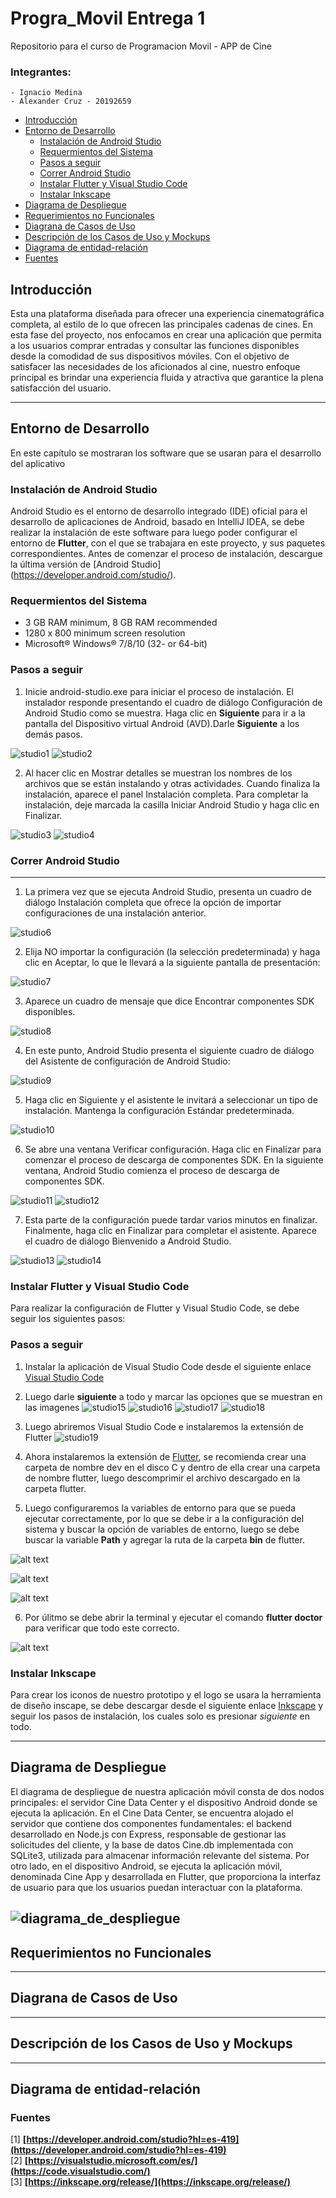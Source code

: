 # Progra_Movil Entrega 1
Repositorio para el curso de Programacion Movil - APP de Cine

### Integrantes:
    - Ignacio Medina
    - Alexander Cruz - 20192659

- [Introducción](#Introducción)
- [Entorno de Desarrollo](#Entorno-de-Desarrollo)
    - [Instalación de Android Studio](#Instalación-de-Android-Studio)
    - [Requermientos del Sistema](#Requermientos-del-Sistema)
    - [Pasos a seguir](#Pasos-a-seguir)
    - [Correr Android Studio](#Correr-Android-Studio)
    - [Instalar Flutter y Visual Studio Code](#Instalar-Flutter-y-Visual-Studio-Code)
    - [Instalar Inkscape](#Instalar-Inkscape)
- [Diagrama de Despliegue](#Diagrama-de-Despliegue)
- [Requerimientos no Funcionales](#Requerimientos-no-Funcionales)
- [Diagrana de Casos de Uso](#Diagrana-de-Casos-de-Uso)
- [Descripción de los Casos de Uso y Mockups](#Descripción-de-los-Casos-de-Uso)
- [Diagrama de entidad-relación](#Diagrama-de-entidad-relación)
- [Fuentes](#Fuentes)


## Introducción

Esta una plataforma diseñada para ofrecer una experiencia cinematográfica completa, al estilo de lo que ofrecen las principales cadenas de cines. En esta fase del proyecto, nos enfocamos en crear una aplicación que permita a los usuarios comprar entradas y consultar las funciones disponibles desde la comodidad de sus dispositivos móviles. Con el objetivo de satisfacer las necesidades de los aficionados al cine, nuestro enfoque principal es brindar una experiencia fluida y atractiva que garantice la plena satisfacción del usuario.

---

## Entorno de Desarrollo
En este capítulo se mostraran los software que se usaran para el desarrollo del aplicativo
### Instalación de Android Studio
Android Studio es el entorno de desarrollo integrado (IDE) oficial para el desarrollo de aplicaciones de Android, basado en IntelliJ IDEA, se debe realizar la instalación de este software para luego poder configurar el entorno de **Flutter**, con el que se trabajara en este proyecto, y sus paquetes correspondientes. Antes de comenzar el proceso de instalación, descargue la última versión de [Android Studio] (https://developer.android.com/studio/).

### Requermientos del Sistema
- 3 GB RAM minimum, 8 GB RAM recommended
- 1280 x 800 minimum screen resolution
- Microsoft® Windows® 7/8/10 (32- or 64-bit)

### Pasos a seguir
1. Inicie android-studio.exe para iniciar el proceso de instalación. El instalador responde presentando el cuadro de diálogo Configuración de Android Studio como se muestra. Haga clic en **Siguiente** para ir a la pantalla del Dispositivo virtual Android (AVD).Darle **Siguiente** a los demás pasos.

![studio1](https://user-images.githubusercontent.com/34706326/54194875-48228e80-44e3-11e9-80df-b52831f74061.jpg)
![studio2](https://user-images.githubusercontent.com/34706326/54194593-9edb9880-44e2-11e9-89ca-b58912709cd3.jpg)

2. Al hacer clic en Mostrar detalles se muestran los nombres de los archivos que se están instalando y otras actividades. Cuando finaliza la instalación, aparece el panel Instalación completa. Para completar la instalación, deje marcada la casilla Iniciar Android Studio y haga clic en Finalizar.

![studio3](https://user-images.githubusercontent.com/34706326/54194597-9f742f00-44e2-11e9-8376-dc989faabcc3.jpg)
![studio4](https://user-images.githubusercontent.com/34706326/54194598-a00cc580-44e2-11e9-9c08-5bc5b9dd7cad.jpg)

### Correr Android Studio
---
1. La primera vez que se ejecuta Android Studio, presenta un cuadro de diálogo Instalación completa que ofrece la opción de importar 
configuraciones de una instalación anterior.

![studio6](https://user-images.githubusercontent.com/34706326/54205116-af4c3d00-44fb-11e9-8878-08e1a8a4b023.jpg)

2. Elija NO importar la configuración (la selección predeterminada) y haga clic en Aceptar, lo que le llevará a la siguiente pantalla de presentación:

![studio7](https://user-images.githubusercontent.com/34706326/54194599-a00cc580-44e2-11e9-8481-8006bfd88988.jpg)

3. Aparece un cuadro de mensaje que dice Encontrar componentes SDK disponibles.

![studio8](https://user-images.githubusercontent.com/34706326/54205045-8c218d80-44fb-11e9-800b-8b0a4990dfaa.jpg)

4. En este punto, Android Studio presenta el siguiente cuadro de diálogo del Asistente de configuración de Android Studio:

![studio9](https://user-images.githubusercontent.com/34706326/54193652-8d918c80-44e0-11e9-876f-2bd587bc8925.jpg)

5. Haga clic en Siguiente y el asistente le invitará a seleccionar un tipo de instalación. Mantenga la configuración Estándar predeterminada.

![studio10](https://user-images.githubusercontent.com/34706326/54193654-8e2a2300-44e0-11e9-84a0-722fb4242645.jpg)

6. Se abre una ventana Verificar configuración. Haga clic en Finalizar para comenzar el proceso de descarga de componentes SDK. En la siguiente ventana, Android Studio comienza el proceso de descarga de componentes SDK.


![studio11](https://user-images.githubusercontent.com/34706326/54193657-8ec2b980-44e0-11e9-9d97-b8ccbbc1f3ee.jpg)
![studio12](https://user-images.githubusercontent.com/34706326/54193658-8ec2b980-44e0-11e9-8feb-15367ac4217b.jpg)

7. Esta parte de la configuración puede tardar varios minutos en finalizar. Finalmente, haga clic en Finalizar para completar el asistente. Aparece el cuadro de diálogo Bienvenido a Android Studio.

![studio13](https://user-images.githubusercontent.com/34706326/54193661-8f5b5000-44e0-11e9-9ec6-a22ad471b5a0.jpg)
![studio14](https://user-images.githubusercontent.com/34706326/54213076-cf82f880-4509-11e9-8837-87ceb525161b.jpg)

### Instalar Flutter y Visual Studio Code
Para realizar la configuración de Flutter y Visual Studio Code, se debe seguir los siguientes pasos:

### Pasos a seguir

1. Instalar la aplicación de Visual Studio Code desde el siguiente enlace [Visual Studio Code](https://code.visualstudio.com/)

2. Luego darle **siguiente** a todo y marcar las opciones que se muestran en las imagenes
![studio15](https://support.academicsoftware.eu/hc/article_attachments/360007150337/mceclip2.png)
![studio16](https://www.sqlshack.com/wp-content/uploads/2020/07/set-additional-tasks.png)
![studio17](https://support.academicsoftware.eu/hc/article_attachments/360007150337/mceclip2.png)
![studio18](https://www.alexmilla.net/wp-content/uploads/2019/10/VSC_09.png)

3. Luego abriremos Visual Studio Code e instalaremos la extensión de Flutter
![studio19](https://www.syncfusion.com/blogs/wp-content/uploads/2021/06/Installing-Flutter-Extension-in-VS-Code-1.png)

4. Ahora instalaremos la extensión de [Flutter](https://flutter-ko.dev/get-started/install/windows), se recomienda crear una carpeta de nombre dev en el disco C y dentro de ella crear una carpeta de nombre flutter, luego descomprimir el archivo descargado en la carpeta flutter.

5. Luego configuraremos la variables de entorno para que se pueda ejecutar correctamente, por lo que se debe ir a la configuración del sistema y buscar la opción de variables de entorno, luego se debe buscar la variable **Path** y agregar la ruta de la carpeta **bin** de flutter.

![alt text](/images/propiedadesSistema.png)

![alt text](/images/ve1.png)

![alt text](/images/ve2.png)

6. Por úlitmo se debe abrir la terminal y ejecutar el comando **flutter doctor** para verificar que todo este correcto.

![alt text](/images/fd.png)

### Instalar Inkscape
Para crear los iconos de nuestro prototipo y el logo se usara la herramienta de diseño inscape, se debe descargar desde el siguiente enlace [Inkscape](https://inkscape.org/release/) y seguir los pasos de instalación, los cuales solo es presionar *siguiente* en todo.

---
## Diagrama de Despliegue

El diagrama de despliegue de nuestra aplicación móvil consta de dos nodos principales: el servidor Cine Data Center y el dispositivo Android donde se ejecuta la aplicación. En el Cine Data Center, se encuentra alojado el servidor que contiene dos componentes fundamentales: el backend desarrollado en Node.js con Express, responsable de gestionar las solicitudes del cliente, y la base de datos Cine.db implementada con SQLite3, utilizada para almacenar información relevante del sistema. Por otro lado, en el dispositivo Android, se ejecuta la aplicación móvil, denominada Cine App y desarrollada en Flutter, que proporciona la interfaz de usuario para que los usuarios puedan interactuar con la plataforma.

![diagrama_de_despliegue](/diagramas/DeploymentDiagram.jpg)
---

## Requerimientos no Funcionales

---

## Diagrana de Casos de Uso

---

## Descripción de los Casos de Uso y Mockups

---

## Diagrama de entidad-relación

### Fuentes
[1] **[https://developer.android.com/studio?hl=es-419](https://developer.android.com/studio?hl=es-419)** <br>
[2] **[https://visualstudio.microsoft.com/es/](https://code.visualstudio.com/)** <br>
[3] **[https://inkscape.org/release/](https://inkscape.org/release/)**


